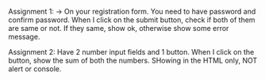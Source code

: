 Assignment 1: 
            -> On your registration form. You need to have password and confirm password. When I click on the submit button, check if both of them are same or not. If they same, show ok, otherwise show some error message.

Assignment 2:
            Have 2 number input fields and 1 button. When I click on the button, show the sum of both the numbers. SHowing in the HTML only, NOT alert or console.